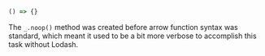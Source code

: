 ```javascript
() => {}
```

The `_.noop()` method was created before arrow function syntax was standard, which meant it used to be a bit more verbose to accomplish this task without Lodash.
